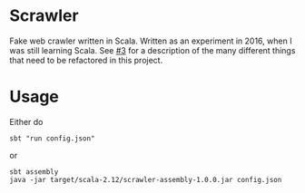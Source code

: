 # Scrawler
Fake web crawler written in Scala. Written as an experiment in 2016, when I was still learning Scala. See [#3](https://github.com/adamkasztenny/Scrawler/issues/3) for a description of the many different things that need to be refactored in this project.

# Usage
Either do
```
sbt "run config.json"
```

or

```
sbt assembly
java -jar target/scala-2.12/scrawler-assembly-1.0.0.jar config.json
```
